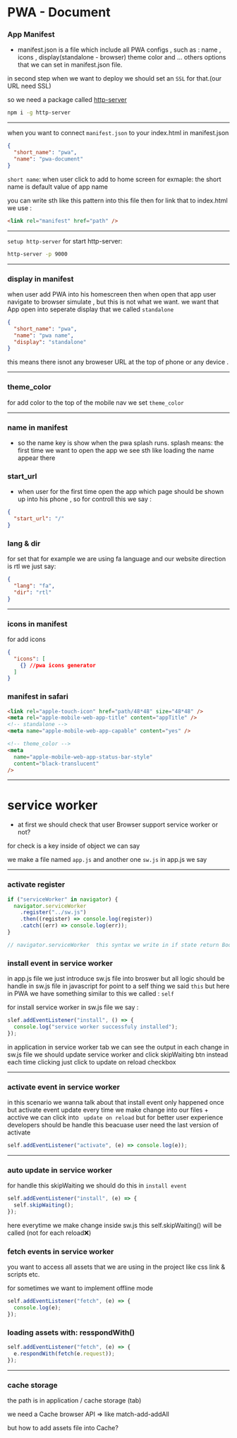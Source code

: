 # PWA - Document

### App Manifest

- manifest.json is a file which include all PWA configs , such as : name , icons , display(standalone - browser) theme color and ... others options that we can set in manifest.json file.

in second step when we want to deploy we should set an `SSL` for that.(our URL need SSL)

so we need a package called <a href="https://www.npmjs.com/package/http-server">http-server</a>

```bash
npm i -g http-server
```

---

when you want to connect `manifest.json` to your index.html
in manifest.json

```json
{
  "short_name": "pwa",
  "name": "pwa-document"
}
```

`short name`: when user click to add to home screen for exmaple: the short name is default value of app name

you can write sth like this pattern into this file then for link that to index.html
we use :

```html
<link rel="manifest" href="path" />
```

---

`setup http-server`
for start http-server:

```bash
http-server -p 9000
```

---

### display in manifest

when user add PWA into his homescreen then when open that app user navigate to browser simulate , but this is not what we want. we want that App open into seperate display that we called `standalone`

```json
{
  "short_name": "pwa",
  "name": "pwa name",
  "display": "standalone"
}
```

this means there isnot any broweser URL at the top of phone or any device .

---

### theme_color

for add color to the top of the mobile nav we set
`theme_color`

---

### name in manifest

- so the name key is show when the pwa splash runs.
  splash means: the first time we want to open the app we see sth like loading the name appear there

### start_url

- when user for the first time open the app which page should be shown up into his phone , so for controll this we say :

```json
{
  "start_url": "/"
}
```

### lang & dir

for set that for example we are using fa language and our website direction is rtl we just say:

```json
{
  "lang": "fa",
  "dir": "rtl"
}
```

---

### icons in manifest

for add icons

```json
{
  "icons": [
    {} //pwa icons generator
  ]
}
```

### manifest in safari

```html
<link rel="apple-touch-icon" href="path/48*48" size="48*48" />
<meta rel="apple-mobile-web-app-title" content="appTitle" />
<!-- standalone -->
<meta name="apple-mobile-web-app-capable" content="yes" />

<!-- theme_color -->
<meta
  name="apple-mobile-web-app-status-bar-style"
  content="black-translucent"
/>
```

---

# service worker

- at first we should check that user Browser support service worker or not?

for check is a key inside of object we can say

we make a file named `app.js` and another one `sw.js`
in app.js we say

---

### activate register

```javascript
if ("serviceWorker" in navigator) {
  navigator.serviceWorker
    .register("../sw.js")
    .then((register) => console.log(register))
    .catch((err) => console.log(err));
}

// navigator.serviceWorker  this syntax we write in if state return Boolean
```

### install event in service worker

in app.js file we just introduce sw.js file into broswer
but all logic should be handle in sw.js file
in javascript for point to a self thing we said `this` but here in PWA we have something similar to this we called : `self`

for install service worker in sw.js file we say :

```javascript
slef.addEventListener("install", () => {
  console.log("service worker successfuly installed");
});
```

in application in service worker tab we can see the output
in each change in sw.js file we should update service worker and click skipWaiting btn instead each time clicking just click to update on reload checkbox

---

### activate event in service worker

in this scenario we wanna talk about
that install event only happened once but activate event update every time we make change into our files + acctive we can click into ` update on reload`
but for better user experience developers should be handle this beacuase user need the last version of activate

```javascript
self.addEventListener("activate", (e) => console.log(e));
```

---

### auto update in service worker

for handle this skipWaiting we should do this in `install event`

```javascript
self.addEventListener("install", (e) => {
  self.skipWaiting();
});
```

here everytime we make change inside sw.js this self.skipWaiting() will be called (not for each reload❌)

### fetch events in service worker

you want to access all assets that we are using in the project like css link & scripts etc.

for sometimes we want to implement offline mode

```javascript
self.addEventListener("fetch", (e) => {
  console.log(e);
});
```

### loading assets with: resspondWith()

```javascript
self.addEventListener("fetch", (e) => {
  e.respondWith(fetch(e.request));
});
```

---

### cache storage

the path is in application / cache storage (tab)

we need a Cache browser API => like match-add-addAll

but how to add assets file into Cache?
